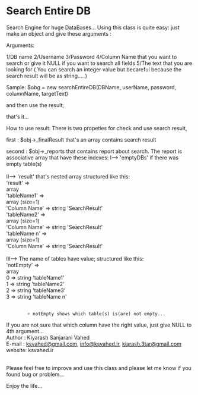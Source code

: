 Search Entire DB
===

Search Engine for huge DataBases...
Using this class is quite easy: just make an object and give these arguments :

Arguments:

1/DB name
2/Username
3/Password
4/Column Name that you want to search or give it NULL if you want to search all fields
5/The text that you are looking for ( You can search an integer value but becareful because the search result will be as string.... )

Sample: $obg = new searchEntireDB(DBName, userName, password, columnName, targetText)

and then use the result;

that's it...

How to use result:
There is two propeties for check and use search result,

first : $obj->_finalResult that's an array contains search result

second : $obj->_reports that contains report about search. The report is associative array that have these indexes:
	I-->   'emptyDBs' if there was empty table(s)<br><br>
	II-->  'result' that's nested array structured like this:<br>
			 'result' => <br>
			  array <br>
				 'tableName1' => <br>
					array (size=1)<br>
					  'Column Name' => string 'SearchResult'<br>
				 'tableName2' => <br>
					array (size=1)<br>
					  'Column Name' => string 'SearchResult'<br>
				 'tableName n' => <br>
					array (size=1)<br>
					  'Column Name' => string 'SearchResult'<br><br>
	III--> The name of tables have value; structured like this:<br>
			 'notEmpty' => <br>
				  array <br>
					 0 => string 'tableName1'<br>
					 1 => string 'tableName2'<br>
					 2 => string 'tableName3'<br>
					 3 => string 'tableName n'<br><br>
         
			☼ notEmpty shows which table(s) is(are) not empty...
			
If you are not sure that which column have the right value, just give NULL to 4th argument...				 <br>
Author : Kiyarash Sanjarani Vahed<br>
E-mail : ksvahed@gmail.com, info@ksvahed.ir, kiarash.3tar@gmail.com<br>
website: ksvahed.ir<br><br>

Please feel free to improve and use this class and please let me know if you found bug or problem...


Enjoy the life...

